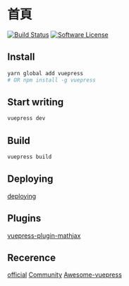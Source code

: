 # 首頁

[![Build Status](https://travis-ci.com/GraysonChiang/tw-address.svg?branch=master)](https://travis-ci.com/GraysonChiang/tw-address)
[![Software License](https://img.shields.io/badge/license-MIT-brightgreen.svg?style=flat-square)](LICENSE)

## Install

```sh
yarn global add vuepress
# OR npm install -g vuepress
```

## Start writing

```sh
vuepress dev
```

## Build

```sh
vuepress build
```

## Deploying
[deploying](https://v1.vuepress.vuejs.org/guide/deploy.html#github-pages)

## Plugins
[vuepress-plugin-mathjax](https://vuepress.github.io/zh/plugins/mathjax/#%E5%AE%89%E8%A3%85)


## Recerence

[official](https://v1.vuepress.vuejs.org/)
[Community](https://vuepress.github.io/zh/)
[Awesome-vuepress](https://github.com/vuepressjs/awesome-vuepress)